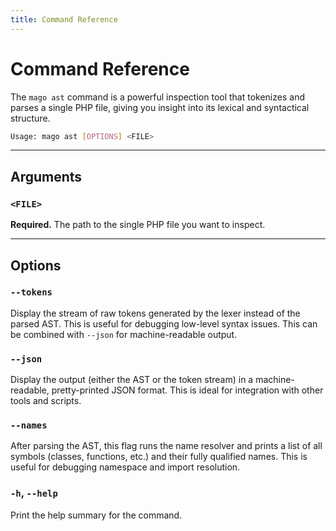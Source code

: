 ```yaml
---
title: Command Reference
---
```


# Command Reference

The `mago ast` command is a powerful inspection tool that tokenizes and parses a single PHP file, giving you insight into its lexical and syntactical structure.

```sh
Usage: mago ast [OPTIONS] <FILE>
```

---

## Arguments

### `<FILE>`

**Required.** The path to the single PHP file you want to inspect.

---

## Options

### `--tokens`

Display the stream of raw tokens generated by the lexer instead of the parsed AST. This is useful for debugging low-level syntax issues. This can be combined with `--json` for machine-readable output.

### `--json`

Display the output (either the AST or the token stream) in a machine-readable, pretty-printed JSON format. This is ideal for integration with other tools and scripts.

### `--names`

After parsing the AST, this flag runs the name resolver and prints a list of all symbols (classes, functions, etc.) and their fully qualified names. This is useful for debugging namespace and import resolution.

### `-h`, `--help`

Print the help summary for the command.
